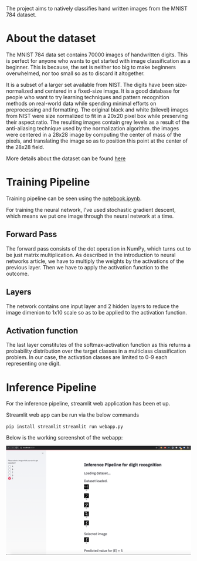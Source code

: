 The project aims to natively classifies hand written images from the MNIST 784 dataset.

# About the dataset
The MNIST 784 data set contains 70000 images of handwritten digits. This is perfect for anyone who wants to get started with image classification as a beginner. This is because, the set is neither too big to make beginners overwhelmed, nor too small so as to discard it altogether.

It is a subset of a larger set available from NIST. The digits have been size-normalized and centered in a fixed-size image. It is a good database for people who want to try learning techniques and pattern recognition methods on real-world data while spending minimal efforts on preprocessing and formatting. The original black and white (bilevel) images from NIST were size normalized to fit in a 20x20 pixel box while preserving their aspect ratio. The resulting images contain grey levels as a result of the anti-aliasing technique used by the normalization algorithm. the images were centered in a 28x28 image by computing the center of mass of the pixels, and translating the image so as to position this point at the center of the 28x28 field.

More details about the dataset can be found [here](http://yann.lecun.com/exdb/mnist/)

# Training Pipeline
Training pipeline can be seen using the [notebook.ipynb](notebook.ipynb).

For training the neural network, I've used stochastic gradient descent, which means we put one image through the neural network at a time.

## Forward Pass
The forward pass consists of the dot operation in NumPy, which turns out to be just matrix multiplication. As described in the introduction to neural networks article, we have to multiply the weights by the activations of the previous layer. Then we have to apply the activation function to the outcome.

## Layers
The network contains one input layer and 2 hidden layers to reduce the image dimenion to 1x10 scale so as to be applied to the activation function.

## Activation function
The last layer constitutes of the softmax-activation function as this returns a probability distribution over the target classes in a multiclass classification problem. In our case, the activation classes are limited to 0-9 each representing one digit. 

# Inference Pipeline
For the inference pipeline, streamlit web application has been et up.

Streamlit web app can be run via the below commands

`pip install streamlit`
`streamlit run webapp.py`

Below is the working screenshot of the webapp:

![Inference Pipeline](/images/streamlit-inference-pipeline.png?raw=true)
